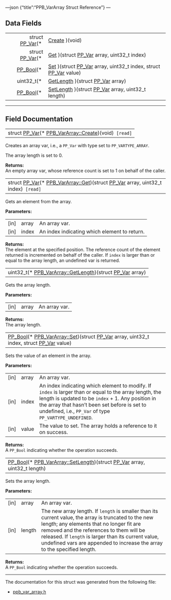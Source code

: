—json {“title”:“PPB\_VarArray Struct Reference”} —

Data Fields
-----------

<table><tbody><tr class="odd"><td style="text-align: right;">struct <a href="/docs/native-client/pepper_beta/c/struct_p_p___var/" class="el">PP_Var</a>(* </td><td><a href="/docs/native-client/pepper_beta/c/struct_p_p_b___var_array__1__0#af70ca94305325f09306058ec87f50ca5" class="el">Create</a> )(void)</td></tr><tr class="even"><td style="text-align: right;">struct <a href="/docs/native-client/pepper_beta/c/struct_p_p___var/" class="el">PP_Var</a>(* </td><td><a href="/docs/native-client/pepper_beta/c/struct_p_p_b___var_array__1__0#a20431bfeea806a1af61d4cca2f1f1437" class="el">Get</a> )(struct <a href="/docs/native-client/pepper_beta/c/struct_p_p___var/" class="el">PP_Var</a> array, uint32_t index)</td></tr><tr class="odd"><td style="text-align: right;"><a href="/docs/native-client/pepper_beta/c/group___enums#ga4f272d99be14aacafe08dfd4ef830918" class="el">PP_Bool</a>(* </td><td><a href="/docs/native-client/pepper_beta/c/struct_p_p_b___var_array__1__0#aea60f6d4917fa248237c6bfd1eda92fe" class="el">Set</a> )(struct <a href="/docs/native-client/pepper_beta/c/struct_p_p___var/" class="el">PP_Var</a> array, uint32_t index, struct <a href="/docs/native-client/pepper_beta/c/struct_p_p___var/" class="el">PP_Var</a> value)</td></tr><tr class="even"><td style="text-align: right;">uint32_t(* </td><td><a href="/docs/native-client/pepper_beta/c/struct_p_p_b___var_array__1__0#ab1163119c730c95fea571a4618b8cc8f" class="el">GetLength</a> )(struct <a href="/docs/native-client/pepper_beta/c/struct_p_p___var/" class="el">PP_Var</a> array)</td></tr><tr class="odd"><td style="text-align: right;"><a href="/docs/native-client/pepper_beta/c/group___enums#ga4f272d99be14aacafe08dfd4ef830918" class="el">PP_Bool</a>(* </td><td><a href="/docs/native-client/pepper_beta/c/struct_p_p_b___var_array__1__0#a4868611700bcca797bfae701870ce83b" class="el">SetLength</a> )(struct <a href="/docs/native-client/pepper_beta/c/struct_p_p___var/" class="el">PP_Var</a> array, uint32_t length)</td></tr></tbody></table>

------------------------------------------------------------------------

Field Documentation
-------------------

<span id="af70ca94305325f09306058ec87f50ca5" class="anchor" style="margin: 0;"></span>

<table><tbody><tr class="odd"><td>struct <a href="/docs/native-client/pepper_beta/c/struct_p_p___var/" class="el">PP_Var</a>(* <a href="/docs/native-client/pepper_beta/c/struct_p_p_b___var_array__1__0#af70ca94305325f09306058ec87f50ca5" class="el">PPB_VarArray::Create</a>)(void)<code> [read]</code></td></tr></tbody></table>

Creates an array var, i.e., a `PP_Var` with type set to `PP_VARTYPE_ARRAY`.

The array length is set to 0.

**Returns:**  
An empty array var, whose reference count is set to 1 on behalf of the caller.

<span id="a20431bfeea806a1af61d4cca2f1f1437" class="anchor" style="margin: 0;"></span>

<table><tbody><tr class="odd"><td>struct <a href="/docs/native-client/pepper_beta/c/struct_p_p___var/" class="el">PP_Var</a>(* <a href="/docs/native-client/pepper_beta/c/struct_p_p_b___var_array__1__0#a20431bfeea806a1af61d4cca2f1f1437" class="el">PPB_VarArray::Get</a>)(struct <a href="/docs/native-client/pepper_beta/c/struct_p_p___var/" class="el">PP_Var</a> array, uint32_t index)<code> [read]</code></td></tr></tbody></table>

Gets an element from the array.

**Parameters:**  

<table><tbody><tr class="odd"><td>[in]</td><td>array</td><td>An array var.</td></tr><tr class="even"><td>[in]</td><td>index</td><td>An index indicating which element to return.</td></tr></tbody></table>

**Returns:**  
The element at the specified position. The reference count of the element returned is incremented on behalf of the caller. If `index` is larger than or equal to the array length, an undefined var is returned.

<span id="ab1163119c730c95fea571a4618b8cc8f" class="anchor" style="margin: 0;"></span>

<table><tbody><tr class="odd"><td>uint32_t(* <a href="/docs/native-client/pepper_beta/c/struct_p_p_b___var_array__1__0#ab1163119c730c95fea571a4618b8cc8f" class="el">PPB_VarArray::GetLength</a>)(struct <a href="/docs/native-client/pepper_beta/c/struct_p_p___var/" class="el">PP_Var</a> array)</td></tr></tbody></table>

Gets the array length.

**Parameters:**  

<table><tbody><tr class="odd"><td>[in]</td><td>array</td><td>An array var.</td></tr></tbody></table>

**Returns:**  
The array length.

<span id="aea60f6d4917fa248237c6bfd1eda92fe" class="anchor" style="margin: 0;"></span>

<table><tbody><tr class="odd"><td><a href="/docs/native-client/pepper_beta/c/group___enums#ga4f272d99be14aacafe08dfd4ef830918" class="el">PP_Bool</a>(* <a href="/docs/native-client/pepper_beta/c/struct_p_p_b___var_array__1__0#aea60f6d4917fa248237c6bfd1eda92fe" class="el">PPB_VarArray::Set</a>)(struct <a href="/docs/native-client/pepper_beta/c/struct_p_p___var/" class="el">PP_Var</a> array, uint32_t index, struct <a href="/docs/native-client/pepper_beta/c/struct_p_p___var/" class="el">PP_Var</a> value)</td></tr></tbody></table>

Sets the value of an element in the array.

**Parameters:**  

<table><tbody><tr class="odd"><td>[in]</td><td>array</td><td>An array var.</td></tr><tr class="even"><td>[in]</td><td>index</td><td>An index indicating which element to modify. If <code>index</code> is larger than or equal to the array length, the length is updated to be <code>index</code> + 1. Any position in the array that hasn’t been set before is set to undefined, i.e., <code>PP_Var</code> of type <code>PP_VARTYPE_UNDEFINED</code>.</td></tr><tr class="odd"><td>[in]</td><td>value</td><td>The value to set. The array holds a reference to it on success.</td></tr></tbody></table>

**Returns:**  
A `PP_Bool` indicating whether the operation succeeds.

<span id="a4868611700bcca797bfae701870ce83b" class="anchor" style="margin: 0;"></span>

<table><tbody><tr class="odd"><td><a href="/docs/native-client/pepper_beta/c/group___enums#ga4f272d99be14aacafe08dfd4ef830918" class="el">PP_Bool</a>(* <a href="/docs/native-client/pepper_beta/c/struct_p_p_b___var_array__1__0#a4868611700bcca797bfae701870ce83b" class="el">PPB_VarArray::SetLength</a>)(struct <a href="/docs/native-client/pepper_beta/c/struct_p_p___var/" class="el">PP_Var</a> array, uint32_t length)</td></tr></tbody></table>

Sets the array length.

**Parameters:**  

<table><tbody><tr class="odd"><td>[in]</td><td>array</td><td>An array var.</td></tr><tr class="even"><td>[in]</td><td>length</td><td>The new array length. If <code>length</code> is smaller than its current value, the array is truncated to the new length; any elements that no longer fit are removed and the references to them will be released. If <code>length</code> is larger than its current value, undefined vars are appended to increase the array to the specified length.</td></tr></tbody></table>

**Returns:**  
A `PP_Bool` indicating whether the operation succeeds.

------------------------------------------------------------------------

The documentation for this struct was generated from the following file:

-   <a href="/docs/native-client/pepper_beta/c/ppb__var__array_8h/" class="el">ppb_var_array.h</a>

